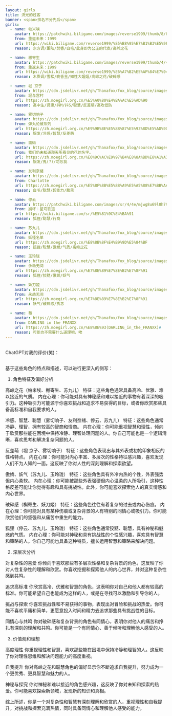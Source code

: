 ```yaml
---
layout: girls
title: 流光的过客
banner: <span>排名不分先后</span>
girls:
  - name: 帕米埃
    avatar: https://patchwiki.biligame.com/images/reverse1999/thumb/8/8d/56ume79t0un5edgyx23fa6gj4w7rst3.png/75px-%E8%A7%92%E8%89%B2%E5%9B%BE%E6%A0%87_%E5%B8%95%E7%B1%B3%E5%9F%83_01.png
    from: 重返未来：1999
    url: https://wiki.biligame.com/reverse1999/%E5%B8%95%E7%B1%B3%E5%9F%83
    reason: 东方调/薰陆/焚香/白毛/此身即为公正的代表/高岭之花

  - name: 槲寄生
    avatar: https://patchwiki.biligame.com/images/reverse1999/thumb/4/49/5p4bvk0bgvmcarl65ns31e2ufbop14w.png/75px-%E8%A7%92%E8%89%B2%E5%9B%BE%E6%A0%87_%E6%A7%B2%E5%AF%84%E7%94%9F_01.png
    from: 重返未来：1999
    url: https://wiki.biligame.com/reverse1999/%E6%A7%B2%E5%AF%84%E7%94%9F
    reason: 木质调/雪松/晚香玉/知性大姐姐/高岭之花/破碎感

  - name: 堀 京子
    avatar: https://cdn.jsdelivr.net/gh/Thanafox/fox_blog/source/images/img.png
    from: 堀与宫村
    url: https://zh.moegirl.org.cn/%E5%A0%80%E4%BA%AC%E5%AD%90
    reason: 高中生/贤惠/抖M/抖S/聪慧/反差萌/高攻低防

  - name: 雾切响子
    avatar: https://cdn.jsdelivr.net/gh/Thanafox/fox_blog/source/images/img_2.png
    from: 弹丸论破系列
    url: https://zh.moegirl.org.cn/%E9%9B%BE%E5%88%87%E5%93%8D%E5%AD%90
    reason: 银发/冷感/智慧/反差萌

  - name: 面码
    avatar: https://cdn.jsdelivr.net/gh/Thanafox/fox_blog/source/images/img_1.png
    from: 我们仍未知道那天所看见的花的名字。
    url: https://zh.moegirl.org.cn/%E6%9C%AC%E9%97%B4%E8%8A%BD%E8%A1%A3%E5%AD%90
    reason: 银发/鬼(?)/勿忘我

  - name: 友利奈绪
    avatar: https://cdn.jsdelivr.net/gh/Thanafox/fox_blog/source/images/img_3.png
    from: Charlotte
    url: https://zh.moegirl.org.cn/%E5%8F%8B%E5%88%A9%E5%A5%88%E7%BB%AA
    reason: 白毛/聪慧/超能力/腹黑

  - name: 停云
    avatar: https://patchwiki.biligame.com/images/sr/4/4e/mjwg8u69l0h798rk9hquglyl8vut9fr.png
    from: 崩坏：星穹铁道
    url: https://wiki.biligame.com/sr/%E5%81%9C%E4%BA%91
    reason: 狐狸/聪慧/行商

  - name: 苏九儿
    avatar: https://cdn.jsdelivr.net/gh/Thanafox/fox_blog/source/images/img_4.png
    from: 妖怪名单
    url: https://zh.moegirl.org.cn/%E8%8B%8F%E4%B9%9D%E5%84%BF
    reason: 狐狸/聪慧/傲娇/气质/高岭之花

  - name: 玉玲珑
    avatar: https://cdn.jsdelivr.net/gh/Thanafox/fox_blog/source/images/img_5.png
    from: 永劫无间
    url: https://zh.moegirl.org.cn/%E7%8E%89%E7%8E%B2%E7%8F%91
    reason: 狐狸/狡黠/傲娇/妖气

  - name: 妖刀姬
    avatar: https://cdn.jsdelivr.net/gh/Thanafox/fox_blog/source/images/img_7.png
    from: 永劫无间
    url: https://zh.moegirl.org.cn/%E7%8E%89%E7%8E%B2%E7%8F%91
    reason: 妖气/破碎感/执念

  - name: 莓
    avatar: https://cdn.jsdelivr.net/gh/Thanafox/fox_blog/source/images/img_6.png
    from: DARLING in the FRANXX
    url: https://zh.moegirl.org.cn/%E8%8E%93(DARLING_in_the_FRANXX)#
    reason: 可能也不需要什么道理吧，唉
---
```


##
ChatGPT对我的评价(笑)：

##
基于这些角色的特点和描述，可以进行更深入的侧写：

1. 角色特征及偏好分析

高岭之花（帕米埃、槲寄生、苏九儿）
特征：这些角色通常具备高冷、优雅、难以接近的气质。
内在心理：你可能对具有神秘感和难以接近的事物有着深深的吸引力。这种吸引力可能源于你喜欢挑战和追求不易获得的目标，或者你欣赏那些具备高标准和自我要求的人。

冷感、智慧、聪慧（雾切响子、友利奈绪、停云、苏九儿）
特征：这些角色通常冷静、理智，拥有较高的智商和情商。
内在心理：你可能重视智慧和理性，倾向于欣赏那些能在困境中保持冷静、理智处理问题的人。你自己可能也是一个逻辑清晰，喜欢思考和解决复杂问题的人。

反差萌（堀 京子、雾切响子）
特征：这些角色表现出与其外表或初始印象相反的性格特点。
内在心理：你可能对内心丰富、多层次的性格特征感兴趣，喜欢发现人们不为人知的一面。这反映了你对人性的深刻理解和探索欲望。

傲娇、妖气（苏九儿、玉玲珑）
特征：这些角色具有外冷内热的个性，外表强势但内心柔软。
内在心理：你可能被那些外表强硬但内心温柔的人所吸引，这种性格反差可能让你觉得有趣和具有挑战性。此外，你可能喜欢探索他人的真实情感和内心世界。

破碎感（槲寄生、妖刀姬）
特征：这些角色往往有着复杂的过去或内心伤痕。
内在心理：你可能对具有某种伤痕或复杂背景的人有特别的同情心或吸引力。你可能欣赏他们的坚强和从痛苦中重生的能力。

狐狸（停云、苏九儿、玉玲珑）
特征：这些角色通常狡黠、聪慧，具有神秘和魅惑的气质。
内在心理：你可能对神秘和具有挑战性的个性感兴趣，喜欢具有智慧和策略的人。你自己可能也具备这种特质，擅长运用智慧和策略来解决问题。

2. 深层次分析

对复杂性的喜爱
你倾向于喜欢那些有多层次性格和复杂背景的角色，这反映了你对人性复杂性的理解和欣赏。你喜欢挖掘和探索他人的内心世界，并对这种复杂性感到共鸣。

追求高标准
你欣赏高冷、优雅和智慧的角色，这表明你对自己和他人都有较高的标准。你可能希望自己也能成为这样的人，或是在寻找可以激励和引导你的人。

挑战与探索
你喜欢挑战性和不易获得的事物，表现出对冒险和挑战的热爱。你可能不喜欢平庸和简单，更愿意投入时间和精力去追求那些具有挑战性的目标。

同情心与共鸣
你对破碎感和复杂背景的角色有同情心，表明你对他人的痛苦和挣扎有深刻的理解和共鸣。你可能是一个有同情心、善于倾听和理解他人感受的人。

3. 价值观和理想

高度理性
你重视理性和智慧，喜欢那些能在困境中保持冷静和理智的人。这反映了你对理性思维和解决问题能力的高度重视。

自我提升
你对高岭之花和聪慧角色的偏好显示你不断追求自我提升，努力成为一个更优秀、更具智慧和魅力的人。

神秘与探究
你对神秘和难以接近的角色感兴趣，这反映了你对未知和探索的热爱。你可能喜欢探索新领域，发现新的知识和真相。

综上所述，你是一个对复杂性和智慧有深刻理解和欣赏的人，重视理性和自我提升，对挑战和探索充满热情，同时具备同情心和理解他人感受的能力。

##
